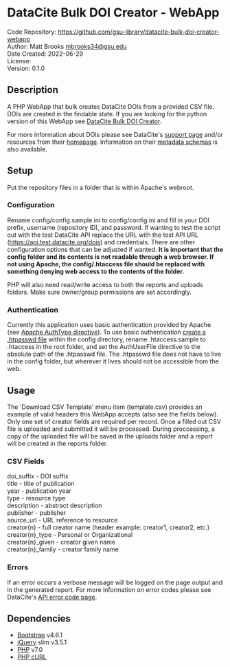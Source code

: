 # DataCite Bulk DOI Creator - WebApp
Code Repository: https://github.com/gsu-library/datacite-bulk-doi-creator-webapp  
Author: Matt Brooks <mbrooks34@gsu.edu>  
Date Created: 2022-06-29  
License:  
Version: 0.1.0

## Description
A PHP WebApp that bulk creates DataCite DOIs from a provided CSV file. DOIs are created in the findable state. If you are looking for the python version of this WebApp see [DataCite Bulk DOI Creator](https://github.com/gsu-library/datacite-bulk-doi-creator).

For more information about DOIs please see DataCite's [support page](https://support.datacite.org/) and/or resources from their [homepage](https://doi.datacite.org/). Information on their [metadata schemas](https://schema.datacite.org/) is also available.

## Setup
Put the repository files in a folder that is within Apache's webroot.

### Configuration
Rename config/config.sample.ini to config/config.ini and fill in your DOI prefix, username (repository ID), and password. If wanting to test the script out with the test DataCite API replace the URL with the test API URL (https://api.test.datacite.org/dois) and credentials. There are other configuration options that can be adjusted if wanted. **It is important that the config folder and its contents is not readable through a web browser. If not using Apache, the config/.htaccess file should be replaced with something denying web access to the contents of the folder.**

PHP will also need read/write access to both the reports and uploads folders. Make sure owner/group permissions are set accordingly.

### Authentication
Currently this application uses basic authentication provided by Apache (see [Apache AuthType directive](https://httpd.apache.org/docs/2.4/mod/mod_authn_core.html#authtype)). To use basic authentication [create a .htpasswd file](https://httpd.apache.org/docs/2.4/programs/htpasswd.html) within the config directory, rename .htaccess.sample to .htaccess in the root folder, and set the AuthUserFile directive to the absolute path of the .htpasswd file. The .htpasswd file does not have to live in the config folder, but wherever it lives should not be accessible from the web.

## Usage
The 'Download CSV Template' menu item (template.csv) provides an example of valid headers this WebApp accepts (also see the fields below). Only one set of creator fields are required per record. Once a filled out CSV file is uploaded and submitted it will be processed. During proccessing, a copy of the uploaded file will be saved in the uploads folder and a report will be created in the reports folder.

### CSV Fields
doi_suffix - DOI suffix  
title - title of publication  
year - publication year  
type - resource type  
description - abstract description  
publisher - publisher  
source_url - URL reference to resource  
creator{n} - full creator name (header example: creator1, creator2, etc.)  
creator{n}_type - Personal or Organizational  
creator{n}_given - creator given name  
creator{n}_family - creator family name  

### Errors
If an error occurs a verbose message will be logged on the page output and in the generated report. For more information on error codes please see DataCite's [API error code page](https://support.datacite.org/docs/api-error-codes).

## Dependencies
- [Bootstrap](https://getbootstrap.com/) v4.6.1
- [jQuery](https://jquery.com/) slim v3.5.1
- [PHP](https://www.php.net/) v7.0
- [PHP cURL](https://www.php.net/manual/en/book.curl.php)
